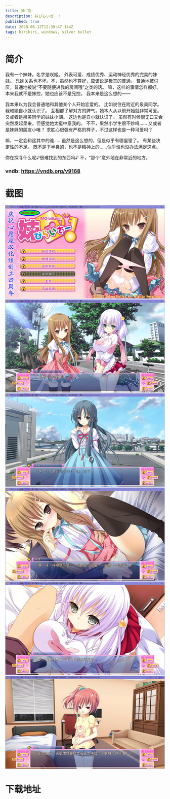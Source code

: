 ```yaml
---
title: 妹-锁-
description: 妹びらいざー！
published: true
date: 2020-06-12T12:39:47.144Z
tags: kirikiri, windows, silver bullet
---
```


# 简介
我有一个妹妹。名字是咲姬。
外表可爱、成绩优秀、运动神经优秀的完美的妹妹。
兄妹关系也不坏。不，虽然也不算好，应该说是极其的普通。
普通地被讨厌，普通地被说“不要随便进我的房间哦”之类的话。
嘛，这样的事情怎样都好。
本来我就不是妹控，她也应该不是兄控。
我本来是这么想的——
 
我本来以为我会普通地和其他某个人开始恋爱的。
比如说住在附近的泉美同学。
我和她自小就认识了。
互相都了解对方的脾气，她本人从以前开始就非常可爱。
又或者是泉美同学的妹妹小湖。
这边也是自小就认识了。
虽然有时候很无口又会突然发起呆来，但感觉她太挺中意我的。
不不，果然小学生很不妙吗……
又或者是妹妹的朋友小唯？
求胜心很强有严格的样子，不过这样也是一种可爱吗？
 
嘛，一定会和这其中的谁……虽然是这么想的，但是似乎有哪里错了。
有某些决定性的不足。
既不是下半身的，也不是精神上的……似乎谁也没办法满足这点。
 
你在探寻什么呢♪很难找到的东西吗♪
不，“那个”意外地在非常近的地方。

### vndb: https://vndb.org/v9168

# 截图
![1.jpg](/pic/妹-锁-/1.jpg)
![2.jpg](/pic/妹-锁-/2.jpg)
![3.jpg](/pic/妹-锁-/3.jpg)
![4.jpg](/pic/妹-锁-/4.jpg)
![5.jpg](/pic/妹-锁-/5.jpg)
![6.jpg](/pic/妹-锁-/6.jpg)

# 下载地址